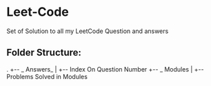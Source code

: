 # Leet-Code
Set of Solution to all my LeetCode Question and answers

## Folder Structure:
.
+-- _ Answers_
|   +-- Index On Question Number
+-- _ Modules
|   +-- Problems Solved in Modules
